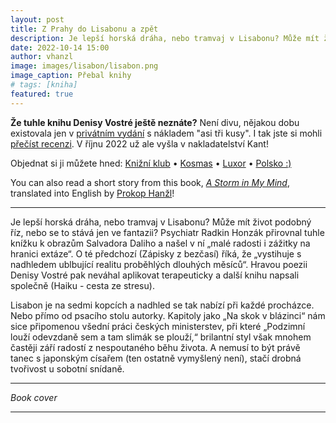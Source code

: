 ```yaml
---
layout: post
title: Z Prahy do Lisabonu a zpět
description: Je lepší horská dráha, nebo tramvaj v Lisabonu? Může mít život podobný říz, nebo se to stává jen ve fantazii? Psychiatr Radkin Honzák přirovnal tuhle knížku k obrazům Salvadora Daliho a našel v ní „malé radosti i zážitky na hranici extáze“.
date: 2022-10-14 15:00
author: vhanzl
image: images/lisabon/lisabon.png
image_caption: Přebal knihy
# tags: [kniha]
featured: true
---
```


**Že tuhle knihu Denisy Vostré ještě neznáte?** Není divu, nějakou dobu existovala jen v [privátním vydání]({{site.baseurl}}/images/lisabon/privatni_vydani.jpg) s nákladem "asi tři kusy". I tak jste si mohli [přečíst recenzi](https://blog.aktualne.cz/blogy/radkin-honzak.php?itemid=42609). V říjnu 2022 už ale vyšla v nakladatelství Kant!

Objednat si ji můžete hned: [Knižní klub](https://www.knizniklub.cz/knihy/628607-z-prahy-do-lisabonu-a-zpet.html?show#main) • [Kosmas](https://www.kosmas.cz/knihy/514499/z-prahy-do-lisabonu-a-zpet/) • [Luxor](https://www.luxor.cz/v/1922863/z-prahy-do-lisabonu-a-zpet) • [Polsko :\)](https://czeskieklimaty.pl/ksiazka/z-prahy-do-lisabonu-a-zpet,9788074373893)

You can also read a short story from this book, [_A Storm in My Mind_]({{site.baseurl}}/a-storm-in-my-mind), translated into English by [Prokop Hanžl](https://dustah.com)!

---

Je lepší horská dráha, nebo tramvaj v Lisabonu? Může mít život podobný říz, nebo se to stává jen ve fantazii? Psychiatr Radkin Honzák přirovnal tuhle knížku k obrazům Salvadora Daliho a našel v ní „malé radosti i zážitky na hranici extáze“. O té předchozí (Zápisky z bezčasí) říká, že „vystihuje s nadhledem ublbující realitu proběhlých dlouhých měsíců“. Hravou poezii Denisy Vostré pak neváhal aplikovat terapeuticky a další knihu napsali společně (Haiku - cesta ze stresu).

Lisabon je na sedmi kopcích a nadhled se tak nabízí při každé procházce. Nebo přímo od psacího stolu autorky. Kapitoly jako „Na skok v blázinci“ nám sice připomenou všední práci českých ministerstev, při které „Podzimní louží odevzdaně sem a tam slimák se plouží,“ brilantní styl však mnohem častěji září radostí z nespoutaného běhu života. A nemusí to být právě tanec s japonským císařem (ten ostatně vymyšlený není), stačí drobná tvořivost u sobotní snídaně.

---

<div class="gallery-box">
  <div class="gallery">
    <img src="{{site.baseurl}}/images/lisabon/lisabon.png" loading="lazy" alt="">
  </div>
  <em>Book cover</em>
</div>

---
